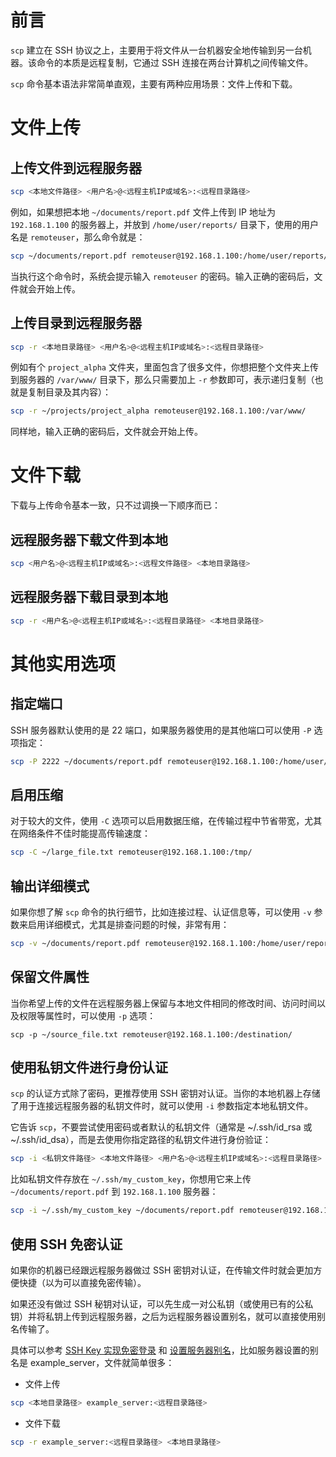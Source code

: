 # 前言

`scp` 建立在 SSH 协议之上，主要用于将文件从一台机器安全地传输到另一台机器。该命令的本质是远程复制，它通过 SSH 连接在两台计算机之间传输文件。

`scp` 命令基本语法非常简单直观，主要有两种应用场景：文件上传和下载。

# 文件上传

## 上传文件到远程服务器

```bash
scp <本地文件路径> <用户名>@<远程主机IP或域名>:<远程目录路径>
```

例如，如果想把本地 `~/documents/report.pdf` 文件上传到 IP 地址为 `192.168.1.100` 的服务器上，并放到 `/home/user/reports/` 目录下，使用的用户名是 `remoteuser`，那么命令就是：

```bash
scp ~/documents/report.pdf remoteuser@192.168.1.100:/home/user/reports/
```

当执行这个命令时，系统会提示输入 `remoteuser` 的密码。输入正确的密码后，文件就会开始上传。

## 上传目录到远程服务器

```bash
scp -r <本地目录路径> <用户名>@<远程主机IP或域名>:<远程目录路径>
```

例如有个 `project_alpha` 文件夹，里面包含了很多文件，你想把整个文件夹上传到服务器的 `/var/www/` 目录下，那么只需要加上 `-r` 参数即可，表示递归复制（也就是复制目录及其内容）：

```bash
scp -r ~/projects/project_alpha remoteuser@192.168.1.100:/var/www/
```

同样地，输入正确的密码后，文件就会开始上传。

# 文件下载

下载与上传命令基本一致，只不过调换一下顺序而已：

## 远程服务器下载文件到本地

```bash
scp <用户名>@<远程主机IP或域名>:<远程文件路径> <本地目录路径>
```

## 远程服务器下载目录到本地

```bash
scp -r <用户名>@<远程主机IP或域名>:<远程目录路径> <本地目录路径>
```

# 其他实用选项

## 指定端口

SSH 服务器默认使用的是 22 端口，如果服务器使用的是其他端口可以使用 `-P` 选项指定：

```bash
scp -P 2222 ~/documents/report.pdf remoteuser@192.168.1.100:/home/user/reports/
```

## 启用压缩

对于较大的文件，使用 `-C` 选项可以启用数据压缩，在传输过程中节省带宽，尤其在网络条件不佳时能提高传输速度：

```bash
scp -C ~/large_file.txt remoteuser@192.168.1.100:/tmp/
```

## 输出详细模式

如果你想了解 `scp` 命令的执行细节，比如连接过程、认证信息等，可以使用 `-v` 参数来启用详细模式，尤其是排查问题的时候，非常有用：

```bash
scp -v ~/documents/report.pdf remoteuser@192.168.1.100:/home/user/reports/
```

## 保留文件属性

当你希望上传的文件在远程服务器上保留与本地文件相同的修改时间、访问时间以及权限等属性时，可以使用 `-p` 选项：

```
scp -p ~/source_file.txt remoteuser@192.168.1.100:/destination/
```

## 使用私钥文件进行身份认证

`scp` 的认证方式除了密码，更推荐使用 SSH 密钥对认证。当你的本地机器上存储了用于连接远程服务器的私钥文件时，就可以使用 `-i` 参数指定本地私钥文件。

它告诉 `scp`，不要尝试使用密码或者默认的私钥文件（通常是 ~/.ssh/id_rsa 或 ~/.ssh/id_dsa），而是去使用你指定路径的私钥文件进行身份验证：

```bash
scp -i <私钥文件路径> <本地文件路径> <用户名>@<远程主机IP或域名>:<远程目录路径>
```

比如私钥文件存放在 `~/.ssh/my_custom_key`，你想用它来上传 `~/documents/report.pdf` 到 `192.168.1.100` 服务器：

```bash
scp -i ~/.ssh/my_custom_key ~/documents/report.pdf remoteuser@192.168.1.100:/home/user/reports/
```

## 使用 SSH 免密认证

如果你的机器已经跟远程服务器做过 SSH 密钥对认证，在传输文件时就会更加方便快捷（以为可以直接免密传输）。

如果还没有做过 SSH 秘钥对认证，可以先生成一对公私钥（或使用已有的公私钥）并将私钥上传到远程服务器，之后为远程服务器设置别名，就可以直接使用别名传输了。

具体可以参考 [SSH Key 实现免密登录](../用户与权限系统/ssh%20远程登录及免密登录.md) 和 [设置服务器别名](../用户与权限系统/ssh%20远程登录及免密登录.md)，比如服务器设置的别名是 example_server，文件就简单很多：

- 文件上传

```bash
scp <本地目录路径> example_server:<远程目录路径>
```

- 文件下载

```bash
scp -r example_server:<远程目录路径> <本地目录路径>
```